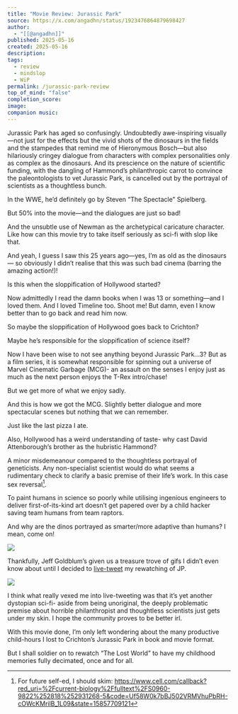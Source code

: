 ```yaml
---
title: "Movie Review: Jurassic Park"
source: https://x.com/angadhn/status/1923476864879698427
author:
  - "[[@angadhn]]"
published: 2025-05-16
created: 2025-05-16
description: 
tags:
  - review
  - mindslop
  - WiP
permalink: /jurassic-park-review
top_of_mind: "false"
completion_score: 
image: 
companion music:
---
```

Jurassic Park has aged so confusingly. Undoubtedly awe-inspiring visually—not just for the effects but the vivid shots of the dinosaurs in the fields and the stampedes that remind me of Hieronymous Bosch—but also hilariously cringey dialogue from characters with complex personalities only as complex as the dinosaurs. And its prescience on the nature of scientific funding, with the dangling of Hammond’s philanthropic carrot to convince the paleontologists to vet Jurassic Park, is cancelled out by the portrayal of scientists as a thoughtless bunch.

In the WWE, he’d definitely go by Steven “The Spectacle” Spielberg.

But 50% into the movie—and the dialogues are just so bad!

And the unsubtle use of Newman as the archetypical caricature character. Like how can this movie try to take itself seriously as sci-fi with slop like that.

And yeah, I guess I saw this 25 years ago—yes, I’m as old as the dinosaurs— so obviously I didn’t realise that this was such bad cinema (barring the amazing action!)!

Is this when the sloppification of Hollywood started?

Now admittedly I read the damn books when I was 13 or something—and I loved them. And I loved Timeline too. Shoot me! But damn, even I know better than to go back and read him now.

So maybe the sloppification of Hollywood goes back to Crichton?

Maybe he’s responsible for the sloppification of science itself?

Now I have been wise to not see anything beyond Jurassic Park…3? But as a film series, it is somewhat responsible for spinning out a universe of Marvel Cinematic Garbage (MCG)- an assault on the senses I enjoy just as much as the next person enjoys the T-Rex intro/chase!

But we get more of what we enjoy sadly.

And this is how we got the MCG. Slightly better dialogue and more spectacular scenes but nothing that we can remember.

Just like the last pizza I ate.

Also, Hollywood has a weird understanding of taste- why cast David Attenborough’s brother as the hubristic Hammond?

A minor misdemeanour compared to the thoughtless portrayal of geneticists. Any non-specialist scientist would do what seems a rudimentary check to clarify a basic premise of their life’s work. In this case sex reversal[^1].

To paint humans in science so poorly while utilising ingenious engineers to deliver first-of-its-kind art doesn’t get papered over by a child hacker saving team humans from team raptors.

And why are the dinos portrayed as smarter/more adaptive than humans? I mean, come on!

![](https://media2.giphy.com/media/n3CY3uu70L2f3KrciA/giphy.gif?cid=6c09b952ax3x9am13k2my3o0jlaj43psmjkjqs3p0xj3z52e&ep=v1_internal_gif_by_id&rid=giphy.gif&ct=g)

Thankfully, Jeff Goldblum’s given us a treasure trove of gifs I didn’t even know about until I decided to [live-tweet](https://x.com/angadhn/status/1923452612453560732) my rewatching of JP.

![](https://media1.tenor.com/m/lt3lDXvsGbkAAAAd/jurassic.gif)

I think what really vexed me into live-tweeting was that it’s yet another dystopian sci-fi- aside from being unoriginal, the deeply problematic premise about horrible philanthropist and thoughtless scientists just gets under my skin. I hope the community proves to be better irl.

With this movie done, I’m only left wondering about the many productive child-hours I lost to Crichton’s Jurassic Park in book and movie format.

But I shall soldier on to rewatch “The Lost World” to have my childhood memories fully decimated, once and for all.

[^1]: For future self-ed, I should skim: https://www.cell.com/callback?red_uri=%2Fcurrent-biology%2Ffulltext%2FS0960-9822%252818%252931268-5&code=Uf58W0k7bBJ502VRMVhuPbRH-cOWcKMrilB_1L09&state=15857709121
